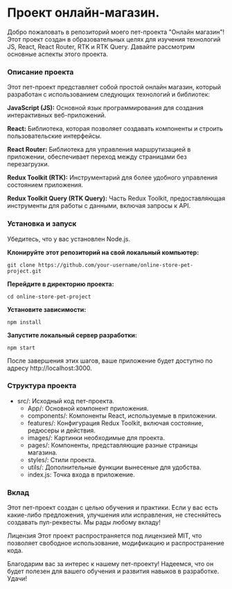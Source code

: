 # Проект онлайн-магазин.

Добро пожаловать в репозиторий моего пет-проекта "Онлайн магазин"! Этот проект создан в образовательных целях для изучения технологий JS, React, React Router, RTK и RTK Query. Давайте рассмотрим основные аспекты этого проекта.

### Описание проекта
Этот пет-проект представляет собой простой онлайн магазин, который разработан с использованием следующих технологий и библиотек:

**JavaScript (JS):** Основной язык программирования для создания интерактивных веб-приложений.

**React:** Библиотека, которая позволяет создавать компоненты и строить пользовательские интерфейсы.

**React Router:** Библиотека для управления маршрутизацией в приложении, обеспечивает переход между страницами без перезагрузки.

**Redux Toolkit (RTK):** Инструментарий для более удобного управления состоянием приложения.

**Redux Toolkit Query (RTK Query):** Часть Redux Toolkit, предоставляющая инструменты для работы с данными, включая запросы к API.

### Установка и запуск
Убедитесь, что у вас установлен Node.js.

**Клонируйте этот репозиторий на свой локальный компьютер:**
```
git clone https://github.com/your-username/online-store-pet-project.git
```

**Перейдите в директорию проекта:**
```
cd online-store-pet-project
```

**Установите зависимости:**
```
npm install
```

**Запустите локальный сервер разработки:**
```
npm start
```

После завершения этих шагов, ваше приложение будет доступно по адресу http://localhost:3000.

### Структура проекта
- src/: Исходный код пет-проекта.
  - App/: Основной компонент приложения.
  - components/: Компоненты React, используемые в приложении.
  - features/: Конфигурация Redux Toolkit, включая состояние, редюсеры и действия.
  - images/: Картинки необходимые для проекта.
  - pages/: Компоненты, представляющие разные страницы магазина.
  - styles/: Стили проекта.
  - utils/: Дополнительные функции вынесеные для удобства.
  - index.js: Точка входа в приложение.

### Вклад
Этот пет-проект создан с целью обучения и практики. Если у вас есть какие-либо предложения, улучшения или исправления, не стесняйтесь создавать пул-реквесты. Мы рады любому вкладу!

Лицензия
Этот проект распространяется под лицензией MIT, что позволяет свободное использование, модификацию и распространение кода.

Благодарим вас за интерес к нашему пет-проекту! Надеемся, что он будет полезен для вашего обучения и развития навыков в разработке. Удачи!
